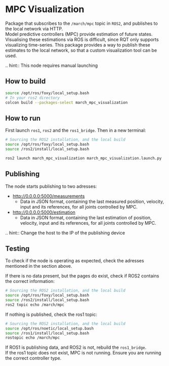 # MPC Visualization
Package that subscribes to the `/march/mpc` topic in `ROS2`, and publishes to the local network via HTTP.  
Model predictive controllers (MPC) provide estimation of future states. Visualising these estimations via ROS is difficult,
since RQT only supports visualizing time-series. This package provides a way to publish these estimates to the local network,
so that a custom visualization tool can be used.

.. hint:: This node requires manual launching
  
## How to build
```bash
source /opt/ros/foxy/local_setup.bash
# In your ros2 directory
colcon build --packages-select march_mpc_visualization
```  

## How to run
First launch `ros1`, `ros2` and the `ros1_bridge`. Then in a new terminal:
```bash
# Sourcing the ROS2 installation, and the local build
source /opt/ros/foxy/local_setup.bash
source /ros2/install/local_setup.bash

ros2 launch march_mpc_visualization march_mpc_visualization.launch.py
```

## Publishing
The node starts publishing to two adresses:  

- http://0.0.0.0:5000/measurements  
  - Data in JSON format, containing the last measured position, velocity, input and its references, for all joints controlled by MPC.  
- http://0.0.0.0:5000/estimation 
  - Data in JSON format, containing the last estimation of position, velocity, input and its references, for all joints controlled by MPC.  

.. hint:: Change the host to the IP of the publishing device

## Testing
To check if the node is operating as expected, check the adresses mentioned in the section above.

If there is no data present, but the pages do exist, check if ROS2 contains the correct information:

```bash
# Sourcing the ROS2 installation, and the local build
source /opt/ros/foxy/local_setup.bash
source /ros2/install/local_setup.bash
ros2 topic echo /march/mpc
```  
If nothing is published, check the ros1 topic:
```bash
# Sourcing the ROS2 installation, and the local build
source /opt/ros/noetic/local_setup.bash
source /ros1/install/local_setup.bash
rostopic echo /march/mpc
```  
If ROS1 is publishing data, and ROS2 is not, rebuild the `ros1_bridge`.  
If the ros1 topic does not exist, MPC is not running. Ensure you are running the correct controller type.
